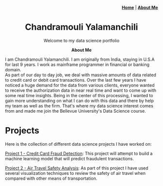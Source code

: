<p align="right"><a href="https://chandu85.github.io/data-science/"><b>Home</b></a> | <a href="https://chandu85.github.io/data-science/about.html"><b>About Me</b></a></p>

<h1 align="center">Chandramouli Yalamanchili</h1>
<p align="center">Welcome to my data science portfolio</p>

<p align="center"><b>About Me</b></p>
I am Chandramouli Yalamanchili. I am originally from India, staying in U.S.A for last 9 years. I work as mainframe programmer in financial or banking domain.<br/>
As part of our day to day job, we deal with massive amounts of data related to credit card or debit card transactions. Over the last few years I have noticed a huge demand for the data from various clients, everyone wanted to receive the authorization data in near real time and want to come up with some real time insights. Being in the center of this processing, I wanted to gain more understanding on what I can do with this data and there by help my team as well as the firm. That's where my data science interest comes from and made me join the Bellevue University's Data Science course.

# Projects
Here is the collection of different data science projects I have worked on:

[Project 1 - Credit Card Fraud Detection](Project%201%20-%20Creditcard%20Fraud%20detection/):
This project will attempt to build a machine learning model that will predict fraudulent transactions.

[Project 2 - Air Travel Safety Analysis](Project%202%20-%20Air%20Travel%20Safety/):
As part of this project I have used several visualization techniques to review the safety of air travel when compared with other means of transportation.
